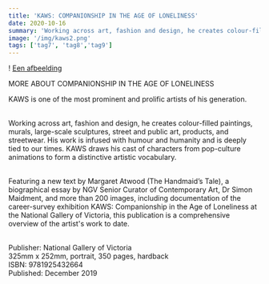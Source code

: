 ```yaml
---
title: 'KAWS: COMPANIONSHIP IN THE AGE OF LONELINESS'
date: 2020-10-16
summary: 'Working across art, fashion and design, he creates colour-filled paintings, murals, large-scale sculptures, street and public art, products, and streetwear. His work is infused with humour and humanity and is deeply tied to our times. KAWS draws his cast of characters from pop-culture animations to form a distinctive artistic vocabulary.'
image: '/img/kaws2.png'
tags: ['tag7', 'tag8','tag9']
---
```


! [Een afbeelding](/img/kaws2.png)

MORE ABOUT COMPANIONSHIP IN THE AGE OF LONELINESS

KAWS is one of the most prominent and prolific artists of his generation.

<br>Working across art, fashion and design, he creates colour-filled paintings, murals, large-scale sculptures, street and public art, products, and streetwear. His work is infused with humour and humanity and is deeply tied to our times. KAWS draws his cast of characters from pop-culture animations to form a distinctive artistic vocabulary.  

<br>Featuring a new text by Margaret Atwood (The Handmaid’s Tale), a biographical essay by NGV Senior Curator of Contemporary Art, Dr Simon Maidment, and more than 200 images, including documentation of the career-survey exhibition KAWS: Companionship in the Age of Loneliness at the National Gallery of Victoria, this publication is a comprehensive overview of the artist's work to date.

<br>Publisher: National Gallery of Victoria
<br>325mm x 252mm, portrait, 350 pages, hardback
<br>ISBN: 9781925432664
<br>Published: December 2019
